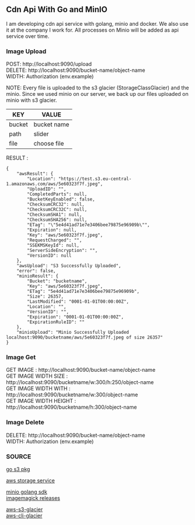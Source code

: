 ## Cdn Api With Go and MinIO
I am developing cdn api service with golang, minio and docker. We also use it at the company I work for. All processes on Minio will be added as api service over time.


### Image Upload

POST: http://localhost:9090/upload  
DELETE: http://localhost:9090/bucket-name/object-name  
WIDTH: Authorization (env.example)

NOTE: Every file is uploaded to the s3 glacier (StorageClassGlacier) and the minio. Since we used minio on our server, we back up our files uploaded on minio with s3 glacier.

| KEY    | VALUE       |
|--------|-------------|
| bucket | bucket name |
| path   | slider      |
| file   | choose file |

RESULT :

```
{
    "awsResult": {
        "Location": "https://test.s3.eu-central-1.amazonaws.com/aws/5e60323f7f.jpeg",
        "UploadID": "",
        "CompletedParts": null,
        "BucketKeyEnabled": false,
        "ChecksumCRC32": null,
        "ChecksumCRC32C": null,
        "ChecksumSHA1": null,
        "ChecksumSHA256": null,
        "ETag": "\"5e4d41ad71e7e3406bee79875e96909b\"",
        "Expiration": null,
        "Key": "aws/5e60323f7f.jpeg",
        "RequestCharged": "",
        "SSEKMSKeyId": null,
        "ServerSideEncryption": "",
        "VersionID": null
    },
    "awsUpload": "S3 Successfully Uploaded",
    "error": false,
    "minioResult": {
        "Bucket": "bucketname",
        "Key": "aws/5e60323f7f.jpeg",
        "ETag": "5e4d41ad71e7e3406bee79875e96909b",
        "Size": 26357,
        "LastModified": "0001-01-01T00:00:00Z",
        "Location": "",
        "VersionID": "",
        "Expiration": "0001-01-01T00:00:00Z",
        "ExpirationRuleID": ""
    },
    "minioUpload": "Minio Successfully Uploaded localhost:9090/bucketname/aws/5e60323f7f.jpeg of size 26357"
}
```

### Image Get
GET IMAGE : http://localhost:9090/bucket-name/object-name  
GET IMAGE WIDTH SIZE : http://localhost:9090/bucketname/w:300/h:250/object-name  
GET IMAGE WIDTH WITH : http://localhost:9090/bucketname/w:300/object-name  
GET IMAGE WIDTH HEIGHT : http://localhost:9090/bucketname/h:300/object-name

### Image Delete

DELETE: http://localhost:9090/bucket-name/object-name  
WIDTH: Authorization (env.example)


### SOURCE

[go s3 pkg](https://pkg.go.dev/github.com/aws/aws-sdk-go-v2/service/s3)

[aws storage service](https://docs.aws.amazon.com/AmazonS3/latest/userguide/storage-class-intro.html)

[minio golang sdk](https://docs.min.io/docs/golang-client-api-reference.html)  
[imagemagick releases](https://download.imagemagick.org/ImageMagick/download/releases/)

[aws-s3-glacier](https://docs.aws.amazon.com/amazonglacier/latest/dev/introduction.html)  
[aws-cli-glacier](README.md)